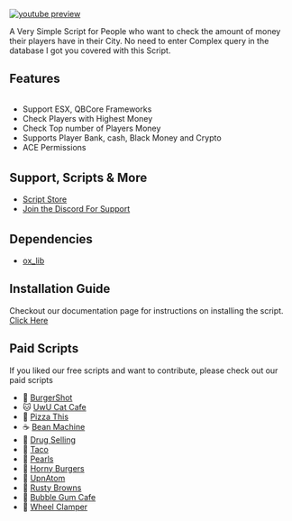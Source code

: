 [![youtube preview](https://r2.fivemanage.com/sg0WhTDFbEhB957nFhh9t/checkplayermoney-thumbnailyt.png)](https://youtu.be/9lldlXt-wK0)

A Very Simple Script for People who want  to check the amount of money their players have in their City. No need to enter Complex query in the database I got you covered with this Script.

## Features
######
- Support ESX, QBCore Frameworks
- Check Players with Highest Money
- Check Top number of Players Money
- Supports Player Bank, cash, Black Money and Crypto
- ACE Permissions

######

##
## Support, Scripts & More
- [Script Store](https://pulsescripts.tebex.io/)
- [Join the Discord For Support](https://discord.gg/c6gXmtEf3H)
######

## Dependencies
- [ox_lib](https://github.com/overextended/ox_lib/releases)
##

## Installation Guide
Checkout our documentation page for instructions on installing the script. [Click Here](https://docs.pulsescripts.dev/free-scripts/check-player-money/installation)

## Paid Scripts
If you liked our free scripts and want to contribute, please check out our paid scripts

* 🍔 [BurgerShot](https://pulsescripts.tebex.io/package/6707919)
* 🐱 [UwU Cat Cafe](https://pulsescripts.tebex.io/package/6706174)
* 🍕 [Pizza This](https://pulsescripts.tebex.io/package/6707931)
* ☕ [Bean Machine](https://pulsescripts.tebex.io/package/6741732)
* 💊 [Drug Selling](https://pulsescripts.tebex.io/package/6668084)
* 🌮 [Taco](https://pulsescripts.tebex.io/package/6707937)
* 🐚 [Pearls](https://pulsescripts.tebex.io/package/6707935)
* 🍔 [Horny Burgers](https://pulsescripts.tebex.io/package/6731403)
* 🚀 [UpnAtom](https://pulsescripts.tebex.io/package/6749404)
* 🍩 [Rusty Browns](https://pulsescripts.tebex.io/package/6707942)
* 🍬 [Bubble Gum Cafe](https://pulsescripts.tebex.io/package/6707950)
* 🛑 [Wheel Clamper](https://pulsescripts.tebex.io/package/6805299)



